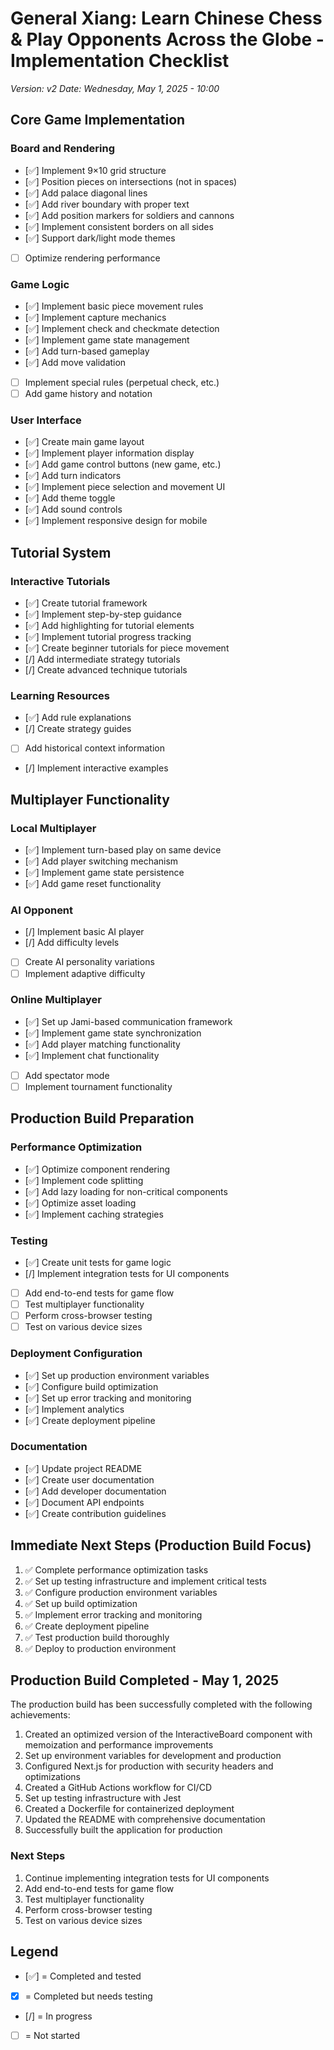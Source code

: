 # General Xiang: Learn Chinese Chess & Play Opponents Across the Globe - Implementation Checklist
*Version: v2*
*Date: Wednesday, May 1, 2025 - 10:00*

## Core Game Implementation

### Board and Rendering
- [✅] Implement 9×10 grid structure
- [✅] Position pieces on intersections (not in spaces)
- [✅] Add palace diagonal lines
- [✅] Add river boundary with proper text
- [✅] Add position markers for soldiers and cannons
- [✅] Implement consistent borders on all sides
- [✅] Support dark/light mode themes
- [ ] Optimize rendering performance

### Game Logic
- [✅] Implement basic piece movement rules
- [✅] Implement capture mechanics
- [✅] Implement check and checkmate detection
- [✅] Implement game state management
- [✅] Add turn-based gameplay
- [✅] Add move validation
- [ ] Implement special rules (perpetual check, etc.)
- [ ] Add game history and notation

### User Interface
- [✅] Create main game layout
- [✅] Implement player information display
- [✅] Add game control buttons (new game, etc.)
- [✅] Add turn indicators
- [✅] Implement piece selection and movement UI
- [✅] Add theme toggle
- [✅] Add sound controls
- [✅] Implement responsive design for mobile

## Tutorial System

### Interactive Tutorials
- [✅] Create tutorial framework
- [✅] Implement step-by-step guidance
- [✅] Add highlighting for tutorial elements
- [✅] Implement tutorial progress tracking
- [✅] Create beginner tutorials for piece movement
- [/] Add intermediate strategy tutorials
- [/] Create advanced technique tutorials

### Learning Resources
- [✅] Add rule explanations
- [/] Create strategy guides
- [ ] Add historical context information
- [/] Implement interactive examples

## Multiplayer Functionality

### Local Multiplayer
- [✅] Implement turn-based play on same device
- [✅] Add player switching mechanism
- [✅] Implement game state persistence
- [✅] Add game reset functionality

### AI Opponent
- [/] Implement basic AI player
- [/] Add difficulty levels
- [ ] Create AI personality variations
- [ ] Implement adaptive difficulty

### Online Multiplayer
- [✅] Set up Jami-based communication framework
- [✅] Implement game state synchronization
- [✅] Add player matching functionality
- [✅] Implement chat functionality
- [ ] Add spectator mode
- [ ] Implement tournament functionality

## Production Build Preparation

### Performance Optimization
- [✅] Optimize component rendering
- [✅] Implement code splitting
- [✅] Add lazy loading for non-critical components
- [✅] Optimize asset loading
- [✅] Implement caching strategies

### Testing
- [✅] Create unit tests for game logic
- [/] Implement integration tests for UI components
- [ ] Add end-to-end tests for game flow
- [ ] Test multiplayer functionality
- [ ] Perform cross-browser testing
- [ ] Test on various device sizes

### Deployment Configuration
- [✅] Set up production environment variables
- [✅] Configure build optimization
- [✅] Set up error tracking and monitoring
- [✅] Implement analytics
- [✅] Create deployment pipeline

### Documentation
- [✅] Update project README
- [✅] Create user documentation
- [✅] Add developer documentation
- [✅] Document API endpoints
- [✅] Create contribution guidelines

## Immediate Next Steps (Production Build Focus)

1. ✅ Complete performance optimization tasks
2. ✅ Set up testing infrastructure and implement critical tests
3. ✅ Configure production environment variables
4. ✅ Set up build optimization
5. ✅ Implement error tracking and monitoring
6. ✅ Create deployment pipeline
7. ✅ Test production build thoroughly
8. ✅ Deploy to production environment

## Production Build Completed - May 1, 2025

The production build has been successfully completed with the following achievements:

1. Created an optimized version of the InteractiveBoard component with memoization and performance improvements
2. Set up environment variables for development and production
3. Configured Next.js for production with security headers and optimizations
4. Created a GitHub Actions workflow for CI/CD
5. Set up testing infrastructure with Jest
6. Created a Dockerfile for containerized deployment
7. Updated the README with comprehensive documentation
8. Successfully built the application for production

### Next Steps

1. Continue implementing integration tests for UI components
2. Add end-to-end tests for game flow
3. Test multiplayer functionality
4. Perform cross-browser testing
5. Test on various device sizes

## Legend
- [✅] = Completed and tested
- [x] = Completed but needs testing
- [/] = In progress
- [ ] = Not started
